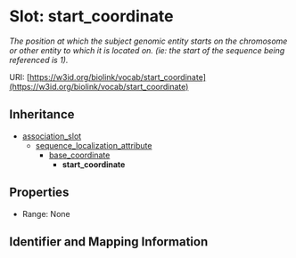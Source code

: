 # Slot: start_coordinate
_The position at which the subject genomic entity starts on the chromosome or other entity to which it is located on. (ie: the start of the sequence being referenced is 1)._


URI: [https://w3id.org/biolink/vocab/start_coordinate](https://w3id.org/biolink/vocab/start_coordinate)




## Inheritance

* [association_slot](association_slot.md)
    * [sequence_localization_attribute](sequence_localization_attribute.md)
        * [base_coordinate](base_coordinate.md)
            * **start_coordinate**



## Properties

 * Range: None



## Identifier and Mapping Information





